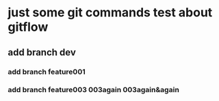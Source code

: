 # just some git commands test about gitflow

## add branch dev

### add branch feature001

### add branch feature003  003again 003again&again